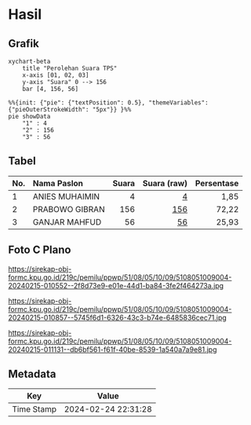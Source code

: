 # Hasil

## Grafik

```mermaid
xychart-beta
    title "Perolehan Suara TPS"
    x-axis [01, 02, 03]
    y-axis "Suara" 0 --> 156
    bar [4, 156, 56]
```

```mermaid
%%{init: {"pie": {"textPosition": 0.5}, "themeVariables": {"pieOuterStrokeWidth": "5px"}} }%%
pie showData
    "1" : 4
    "2" : 156
    "3" : 56
```

## Tabel

| No. | Nama Paslon    | Suara | Suara (raw) | Persentase |
|:--- |:-------------- | -----:| -----------:| ----------:|
| 1   | ANIES MUHAIMIN | 4     | [4][p-1]    | 1,85       |
| 2   | PRABOWO GIBRAN | 156   | [156][p-2]  | 72,22      |
| 3   | GANJAR MAHFUD  | 56    | [56][p-3]   | 25,93      |


[p-1]: https://github.com/gigit-pemilu/pemilu-2024-51-bali/blob/main/pilpres/hitung-suara/sub/51-bali/sub/08-buleleng/sub/05-sukasada/sub/1009-sukasada/sub/004-tps/sub/paslon-1.txt
[p-2]: https://github.com/gigit-pemilu/pemilu-2024-51-bali/blob/main/pilpres/hitung-suara/sub/51-bali/sub/08-buleleng/sub/05-sukasada/sub/1009-sukasada/sub/004-tps/sub/paslon-2.txt
[p-3]: https://github.com/gigit-pemilu/pemilu-2024-51-bali/blob/main/pilpres/hitung-suara/sub/51-bali/sub/08-buleleng/sub/05-sukasada/sub/1009-sukasada/sub/004-tps/sub/paslon-3.txt

## Foto C Plano

https://sirekap-obj-formc.kpu.go.id/219c/pemilu/ppwp/51/08/05/10/09/5108051009004-20240215-010552--2f8d73e9-e01e-44d1-ba84-3fe2f464273a.jpg

https://sirekap-obj-formc.kpu.go.id/219c/pemilu/ppwp/51/08/05/10/09/5108051009004-20240215-010857--5745f6d1-6326-43c3-b74e-6485836cec71.jpg

https://sirekap-obj-formc.kpu.go.id/219c/pemilu/ppwp/51/08/05/10/09/5108051009004-20240215-011131--db6bf561-f61f-40be-8539-1a540a7a9e81.jpg


## Metadata

| Key        | Value               |
| ---------- | ------------------- |
| Time Stamp | 2024-02-24 22:31:28 |



